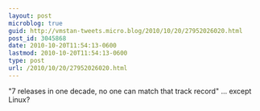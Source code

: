 ```yaml
---
layout: post
microblog: true
guid: http://vmstan-tweets.micro.blog/2010/10/20/27952026020.html
post_id: 3045868
date: 2010-10-20T11:54:13-0600
lastmod: 2010-10-20T11:54:13-0600
type: post
url: /2010/10/20/27952026020.html
---
```

"7 releases in one decade, no one can match that track record" ... except Linux?
